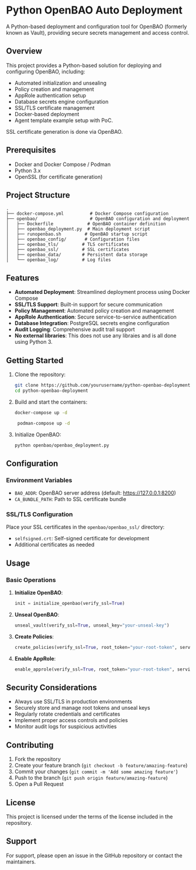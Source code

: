 # Python OpenBAO Auto Deployment

A Python-based deployment and configuration tool for OpenBAO (formerly known as Vault), providing secure secrets management and access control.

## Overview

This project provides a Python-based solution for deploying and configuring OpenBAO, including:
- Automated initialization and unsealing
- Policy creation and management
- AppRole authentication setup
- Database secrets engine configuration
- SSL/TLS certificate management
- Docker-based deployment
- Agent template example setup with PoC.

SSL certificate generation is done via OpenBAO.

## Prerequisites

- Docker and Docker Compose / Podman
- Python 3.x
- OpenSSL (for certificate generation)

## Project Structure

```
.
├── docker-compose.yml          # Docker Compose configuration
├── openbao/                    # OpenBAO configuration and deployment
│   ├── Dockerfile             # OpenBAO container definition
│   ├── openbao_deployment.py  # Main deployment script
│   ├── runopenbao.sh         # OpenBAO startup script
│   ├── openbao_config/       # Configuration files
│   ├── openbao_tls/         # TLS certificates
│   ├── openbao_ssl/         # SSL certificates
│   ├── openbao_data/        # Persistent data storage
│   └── openbao_log/         # Log files
```

## Features

- **Automated Deployment**: Streamlined deployment process using Docker Compose
- **SSL/TLS Support**: Built-in support for secure communication
- **Policy Management**: Automated policy creation and management
- **AppRole Authentication**: Secure service-to-service authentication
- **Database Integration**: PostgreSQL secrets engine configuration
- **Audit Logging**: Comprehensive audit trail support
- **No external libraries**: This does not use any libraies and is all done using Python 3.

## Getting Started

1. Clone the repository:
   ```bash
   git clone https://github.com/yourusername/python-openbao-deployment.git
   cd python-openbao-deployment
   ```

2. Build and start the containers:
   ```bash
   docker-compose up -d
   ```
   ```bash
    podman-compose up -d
   ```

3. Initialize OpenBAO:
   ```bash
   python openbao/openbao_deployment.py
   ```

## Configuration

### Environment Variables

- `BAO_ADDR`: OpenBAO server address (default: https://127.0.0.1:8200)
- `CA_BUNDLE_PATH`: Path to SSL certificate bundle

### SSL/TLS Configuration

Place your SSL certificates in the `openbao/openbao_ssl/` directory:
- `selfsigned.crt`: Self-signed certificate for development
- Additional certificates as needed

## Usage

### Basic Operations

1. **Initialize OpenBAO**:
   ```python
   init = initialize_openbao(verify_ssl=True)
   ```

2. **Unseal OpenBAO**:
   ```python
   unseal_vault(verify_ssl=True, unseal_key="your-unseal-key")
   ```

3. **Create Policies**:
   ```python
   create_policies(verify_ssl=True, root_token="your-root-token", service="service-name")
   ```

4. **Enable AppRole**:
   ```python
   enable_approle(verify_ssl=True, root_token="your-root-token", service="service-name")
   ```

## Security Considerations

- Always use SSL/TLS in production environments
- Securely store and manage root tokens and unseal keys
- Regularly rotate credentials and certificates
- Implement proper access controls and policies
- Monitor audit logs for suspicious activities

## Contributing

1. Fork the repository
2. Create your feature branch (`git checkout -b feature/amazing-feature`)
3. Commit your changes (`git commit -m 'Add some amazing feature'`)
4. Push to the branch (`git push origin feature/amazing-feature`)
5. Open a Pull Request

## License

This project is licensed under the terms of the license included in the repository.

## Support

For support, please open an issue in the GitHub repository or contact the maintainers.
